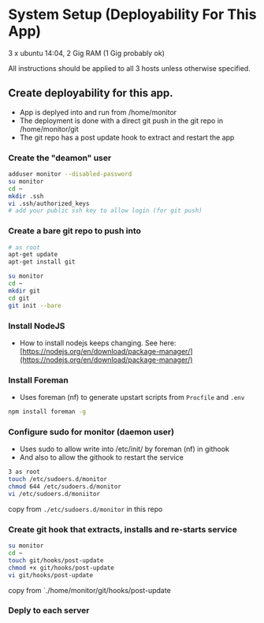 # System Setup (Deployability For This App)

3 x ubuntu 14:04, 2 Gig RAM (1 Gig probably ok)

All instructions should be applied to all 3 hosts unless otherwise specified.

## Create deployability for this app.

* App is deplyed into and run from /home/monitor
* The deployment is done with a direct git push in the git repo in /home/monitor/git
* The git repo has a post update hook to extract and restart the app




### Create the "deamon" user

```bash
adduser monitor --disabled-password
su monitor
cd ~
mkdir .ssh
vi .ssh/authorized_keys
# add your public ssh key to allow login (for git push)
```



### Create a bare git repo to push into

```bash
# as root
apt-get update
apt-get install git

su monitor
cd ~
mkdir git
cd git
git init --bare
```



### Install NodeJS

* How to install nodejs keeps changing. See here: [https://nodejs.org/en/download/package-manager/](https://nodejs.org/en/download/package-manager/)




### Install Foreman

* Uses foreman (nf) to generate upstart scripts from `Procfile` and `.env`

```bash
npm install foreman -g
```



### Configure sudo for monitor (daemon user)

* Uses sudo to allow write into /etc/init/ by foreman (nf) in githook
* And also to allow the githook to restart the service

```bash
3 as root
touch /etc/sudoers.d/monitor
chmod 644 /etc/sudoers.d/monitor
vi /etc/sudoers.d/moniitor
```
copy from `./etc/sudoers.d/monitor` in this repo



### Create git hook that extracts, installs and re-starts service

```bash
su monitor
cd ~
touch git/hooks/post-update
chmod +x git/hooks/post-update
vi git/hooks/post-update
```
copy from `./home/monitor/git/hooks/post-update


### Deply to each server


